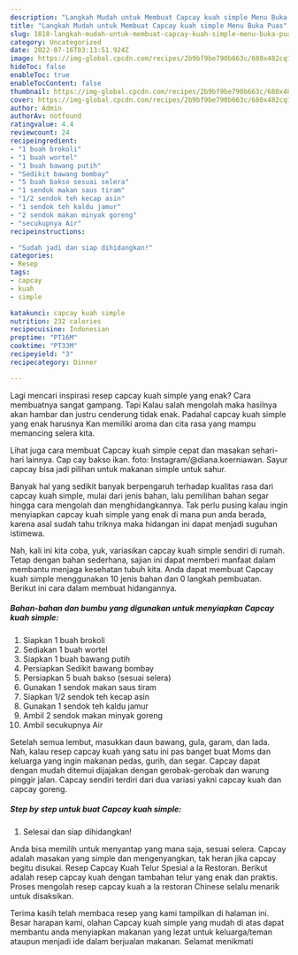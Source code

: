 ```yaml
---
description: "Langkah Mudah untuk Membuat Capcay kuah simple Menu Buka Puas"
title: "Langkah Mudah untuk Membuat Capcay kuah simple Menu Buka Puas"
slug: 1818-langkah-mudah-untuk-membuat-capcay-kuah-simple-menu-buka-puas
category: Uncategorized
date: 2022-07-16T03:13:51.924Z
image: https://img-global.cpcdn.com/recipes/2b9bf9be790b663c/680x482cq70/capcay-kuah-simple-foto-resep-utama.jpg
hideToc: false
enableToc: true
enableTocContent: false
thumbnail: https://img-global.cpcdn.com/recipes/2b9bf9be790b663c/680x482cq70/capcay-kuah-simple-foto-resep-utama.jpg
cover: https://img-global.cpcdn.com/recipes/2b9bf9be790b663c/680x482cq70/capcay-kuah-simple-foto-resep-utama.jpg
author: Admin
authorAv: notfound
ratingvalue: 4.4
reviewcount: 24
recipeingredient:
- "1 buah brokoli"
- "1 buah wortel"
- "1 buah bawang putih"
- "Sedikit bawang bombay"
- "5 buah bakso sesuai selera"
- "1 sendok makan saus tiram"
- "1/2 sendok teh kecap asin"
- "1 sendok teh kaldu jamur"
- "2 sendok makan minyak goreng"
- "secukupnya Air"
recipeinstructions:

- "Sudah jadi dan siap dihidangkan!"
categories:
- Resep
tags:
- capcay
- kuah
- simple

katakunci: capcay kuah simple 
nutrition: 232 calories
recipecuisine: Indonesian
preptime: "PT16M"
cooktime: "PT33M"
recipeyield: "3"
recipecategory: Dinner

---
```



Lagi mencari inspirasi resep capcay kuah simple yang enak? Cara membuatnya sangat gampang. Tapi Kalau salah mengolah maka hasilnya akan hambar dan justru cenderung tidak enak. Padahal capcay kuah simple yang enak harusnya Kan memiliki aroma dan cita rasa yang mampu memancing selera kita.


Lihat juga cara membuat Capcay kuah simple cepat dan masakan sehari-hari lainnya. Cap cay bakso ikan. foto: Instagram/@diana.koerniawan. Sayur capcay bisa jadi pilihan untuk makanan simple untuk sahur.

Banyak hal yang sedikit banyak berpengaruh terhadap kualitas rasa dari capcay kuah simple, mulai dari jenis bahan, lalu pemilihan bahan segar hingga cara mengolah dan menghidangkannya. Tak perlu pusing kalau ingin menyiapkan capcay kuah simple yang enak di mana pun anda berada, karena asal sudah tahu triknya maka hidangan ini dapat menjadi suguhan istimewa.


Nah, kali ini kita coba, yuk, variasikan capcay kuah simple sendiri di rumah. Tetap dengan bahan sederhana, sajian ini dapat memberi manfaat dalam membantu menjaga kesehatan tubuh kita. Anda dapat membuat Capcay kuah simple menggunakan 10 jenis bahan dan 0 langkah pembuatan. Berikut ini cara dalam membuat hidangannya.

<!--inarticleads1-->

##### Bahan-bahan dan bumbu yang digunakan untuk menyiapkan Capcay kuah simple:

1. Siapkan 1 buah brokoli
1. Sediakan 1 buah wortel
1. Siapkan 1 buah bawang putih
1. Persiapkan Sedikit bawang bombay
1. Persiapkan 5 buah bakso (sesuai selera)
1. Gunakan 1 sendok makan saus tiram
1. Siapkan 1/2 sendok teh kecap asin
1. Gunakan 1 sendok teh kaldu jamur
1. Ambil 2 sendok makan minyak goreng
1. Ambil secukupnya Air


Setelah semua lembut, masukkan daun bawang, gula, garam, dan lada. Nah, kalau resep capcay kuah yang satu ini pas banget buat Moms dan keluarga yang ingin makanan pedas, gurih, dan segar. Capcay dapat dengan mudah ditemui dijajakan dengan gerobak-gerobak dan warung pinggir jalan. Capcay sendiri terdiri dari dua variasi yakni capcay kuah dan capcay goreng. 

<!--inarticleads2-->

##### Step by step untuk buat Capcay kuah simple:


1. Selesai dan siap dihidangkan!

Anda bisa memilih untuk menyantap yang mana saja, sesuai selera. Capcay adalah masakan yang simple dan mengenyangkan, tak heran jika capcay begitu disukai. Resep Capcay Kuah Telur Spesial a la Restoran. Berikut adalah resep capcay kuah dengan tambahan telur yang enak dan praktis. Proses mengolah resep capcay kuah a la restoran Chinese selalu menarik untuk disaksikan. 

Terima kasih telah membaca resep yang kami tampilkan di halaman ini. Besar harapan kami, olahan Capcay kuah simple yang mudah di atas dapat membantu anda menyiapkan makanan yang lezat untuk keluarga/teman ataupun menjadi ide dalam berjualan makanan. Selamat menikmati
